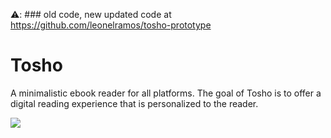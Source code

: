 ⚠️: ### old code, new updated code at https://github.com/leonelramos/tosho-prototype


# Tosho

A minimalistic ebook reader for all platforms. The goal of Tosho is to offer a digital reading experience that is personalized to the reader.

![](tosho.gif)
